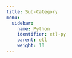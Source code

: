 ```yaml
---
title: Sub-Category
menu:
  sidebar:
    name: Python
    identifier: etl-py
    parent: etl
    weight: 10
---
```

